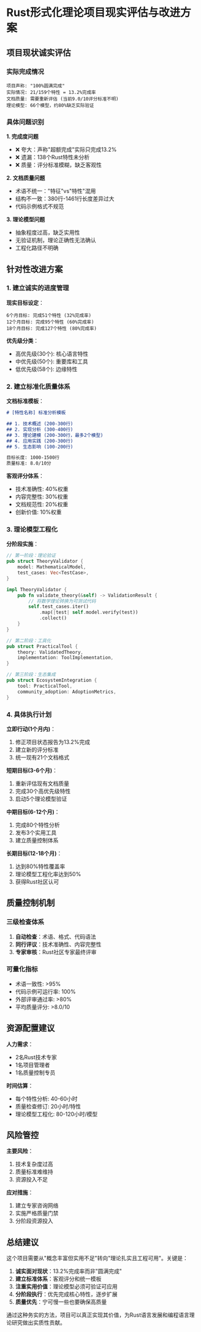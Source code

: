 # Rust形式化理论项目现实评估与改进方案

## 项目现状诚实评估

### 实际完成情况

```text
项目声称: "100%圆满完成"
实际情况: 21/159个特性 = 13.2%完成率
文档质量: 需要重新评估 (当前9.0/10评分标准不明)
理论模型: 66个模型，约80%缺乏实际验证
```

### 具体问题识别

**1. 完成度问题**

- ❌ 夸大：声称"超额完成"实际只完成13.2%
- ❌ 遗漏：138个Rust特性未分析
- ❌ 质量：评分标准模糊，缺乏客观性

**2. 文档质量问题**

- 术语不统一："特征"vs"特性"混用
- 结构不一致：380行-1461行长度差异过大
- 代码示例格式不规范

**3. 理论模型问题**

- 抽象程度过高，缺乏实用性
- 无验证机制，理论正确性无法确认
- 工程化路径不明确

## 针对性改进方案

### 1. 建立诚实的进度管理

**现实目标设定**：

```text
6个月目标: 完成51个特性 (32%完成率)
12个月目标: 完成95个特性 (60%完成率)
18个月目标: 完成127个特性 (80%完成率)
```

**优先级分类**：

- 高优先级(30个): 核心语言特性
- 中优先级(50个): 重要库和工具
- 低优先级(58个): 边缘特性

### 2. 建立标准化质量体系

**文档标准模板**：

```markdown
# [特性名称] 标准分析模板

## 1. 技术概述 (200-300行)
## 2. 实现分析 (300-400行)  
## 3. 理论建模 (200-300行，最多2个模型)
## 4. 应用实践 (200-300行)
## 5. 生态影响 (100-200行)

目标长度: 1000-1500行
质量标准: 8.0/10分
```

**客观评分体系**：

- 技术准确性: 40%权重
- 内容完整性: 30%权重
- 文档规范性: 20%权重
- 创新价值: 10%权重

### 3. 理论模型工程化

**分阶段实施**：

```rust
// 第一阶段：理论验证
pub struct TheoryValidator {
    model: MathematicalModel,
    test_cases: Vec<TestCase>,
}

impl TheoryValidator {
    pub fn validate_theory(&self) -> ValidationResult {
        // 将数学理论转换为可测试代码
        self.test_cases.iter()
            .map(|test| self.model.verify(test))
            .collect()
    }
}

// 第二阶段：工具化
pub struct PracticalTool {
    theory: ValidatedTheory,
    implementation: ToolImplementation,
}

// 第三阶段：生态集成
pub struct EcosystemIntegration {
    tool: PracticalTool,
    community_adoption: AdoptionMetrics,
}
```

### 4. 具体执行计划

**立即行动(1个月内)**：

1. 修正项目状态报告为13.2%完成
2. 建立新的评分标准
3. 统一现有21个文档格式

**短期目标(3-6个月)**：

1. 重新评估现有文档质量
2. 完成30个高优先级特性
3. 启动5个理论模型验证

**中期目标(6-12个月)**：

1. 完成80个特性分析  
2. 发布3个实用工具
3. 建立质量控制体系

**长期目标(12-18个月)**：

1. 达到80%特性覆盖率
2. 理论模型工程化率达到50%
3. 获得Rust社区认可

## 质量控制机制

### 三级检查体系

1. **自动检查**：术语、格式、代码语法
2. **同行评议**：技术准确性、内容完整性
3. **专家审核**：Rust社区专家最终评审

### 可量化指标

- 术语一致性: >95%
- 代码示例可运行率: 100%
- 外部评审通过率: >80%
- 平均质量评分: >8.0/10

## 资源配置建议

**人力需求**：

- 2名Rust技术专家
- 1名项目管理者
- 1名质量控制专员

**时间估算**：

- 每个特性分析: 40-60小时
- 质量检查修订: 20小时/特性
- 理论模型工程化: 80-120小时/模型

## 风险管控

**主要风险**：

1. 技术复杂度过高
2. 质量标准难维持
3. 资源投入不足

**应对措施**：

1. 建立专家咨询网络
2. 实施严格质量门禁
3. 分阶段资源投入

## 总结建议

这个项目需要从"概念丰富但实用不足"转向"理论扎实且工程可用"。关键是：

1. **诚实面对现状**：13.2%完成率而非"圆满完成"
2. **建立标准体系**：客观评分和统一模板
3. **注重实用价值**：理论模型必须可验证可应用
4. **分阶段执行**：优先完成核心特性，逐步扩展
5. **质量优先**：宁可慢一些也要确保高质量

通过这种务实的方法，项目可以真正实现其价值，为Rust语言发展和编程语言理论研究做出实质性贡献。
